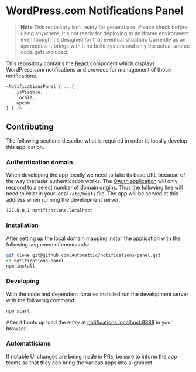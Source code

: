 # WordPress.com Notifications Panel

> **Note** This repository isn't ready for general use. Please check before using anywhere. It's not ready for deploying to an iframe environment even though it's designed for that eventual situation. Currently as an `npm` module it brings with it no build system and only the actual source code gets included.

This repository contains the [React][react] component which displays WordPress.com notifications and provides for management of those notifications.

```js
<NotificationsPanel { ...{
	isVisible,
	locale,
	wpcom
} } />
```

## Contributing

The following sections describe what is required in order to locally develop this application.

### Authentication domain

When developing the app locally we need to fake its base URL because of the way that user authentication works.
The [OAuth application](https://developer.wordpress.com/apps/56641) will only respond to a select number of domain origins.
Thus the following line will need to exist in your local `/etc/hosts` file.
The app will be served at this address when running the development server.

```
127.0.0.1 notifications.localhost
```

### Installation

After setting up the local domain mapping install the application with the following sequence of commands:

```bash
git clone git@github.com:Automattic/notifications-panel.git
cd notifications-panel
npm install
```

### Developing

With the code and dependent libraries installed run the development server with the following command:

```bash
npm start
```

After it boots up load the entry at [notifications.localhost:8888](notifications.localhost:8888) in your browser.

[react]: https://facebook.github.io/react/

### Automatticians

If notable UI changes are being made in PRs, be sure to inform the app teams so that they can bring the various apps into alignment.
